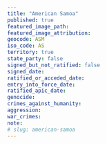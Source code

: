 ```yaml
---
title: "American Samoa"
published: true
featured_image_path:
featured_image_attribution:
geocode: ASM
iso_code: AS
territory: true
state_party: false
signed_but_not_ratified: false
signed_date:
ratified_or_acceded_date:
entry_into_force_date:
ratified_apic_date:
genocide:
crimes_against_humanity:
aggression:
war_crimes:
note:
# slug: american-samoa
---
```

